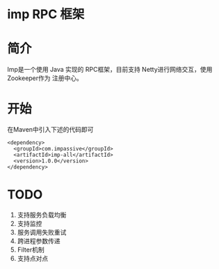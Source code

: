 # imp RPC 框架

# 简介

Imp是一个使用 Java 实现的 RPC框架，目前支持 Netty进行网络交互，使用Zookeeper作为
注册中心。

# 开始

在Maven中引入下述的代码即可
```
<dependency>
  <groupId>com.impassive</groupId>
  <artifactId>imp-all</artifactId>
  <version>1.0.0</version>
</dependency>
```


# TODO
1. 支持服务负载均衡
2. 支持监控
3. 服务调用失败重试
4. 跨进程参数传递
5. Filter机制
6. 支持点对点